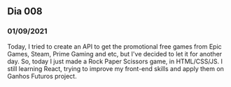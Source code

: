 ## Dia 008

### 01/09/2021

Today, I tried to create an API to get the promotional free games from Epic Games, Steam, Prime Gaming and etc, but I've decided to let it for another day. So, today I just made a Rock Paper Scissors game, in HTML/CSS/JS. I still learning React, trying to improve my front-end skills and apply them on Ganhos Futuros project.